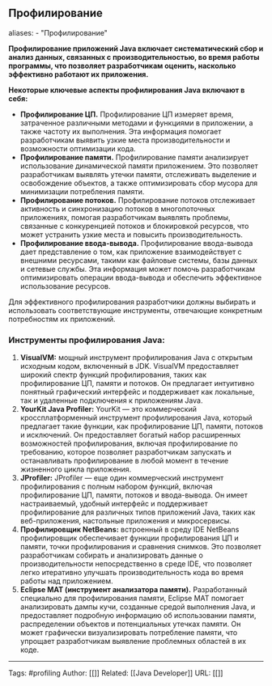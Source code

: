 ## Профилирование
aliases: 
	- "Профилирование"


**Профилирование приложений Java включает систематический сбор и анализ данных, связанных с производительностью, во время работы программы, что позволяет разработчикам оценить, насколько эффективно работают их приложения.**

**Некоторые ключевые аспекты профилирования Java включают в себя:**
- **Профилирование ЦП.** Профилирование ЦП измеряет время, затраченное различными методами и функциями в приложении, а также частоту их выполнения. Эта информация помогает разработчикам выявить узкие места производительности и возможности оптимизации кода.
- **Профилирование памяти.** Профилирование памяти анализирует использование динамической памяти приложением. Это позволяет разработчикам выявлять утечки памяти, отслеживать выделение и освобождение объектов, а также оптимизировать сбор мусора для минимизации потребления памяти.
- **Профилирование потоков.** Профилирование потоков отслеживает активность и синхронизацию потоков в многопоточных приложениях, помогая разработчикам выявлять проблемы, связанные с конкуренцией потоков и блокировкой ресурсов, что может устранить узкие места и повысить производительность.
- **Профилирование ввода-вывода.** Профилирование ввода-вывода дает представление о том, как приложение взаимодействует с внешними ресурсами, такими как файловые системы, базы данных и сетевые службы. Эта информация может помочь разработчикам оптимизировать операции ввода-вывода и обеспечить эффективное использование ресурсов.

Для эффективного профилирования разработчики должны выбирать и использовать соответствующие инструменты, отвечающие конкретным потребностям их приложений.

### Инструменты профилирования Java:
1. **VisualVM:** мощный инструмент профилирования Java с открытым исходным кодом, включенный в JDK. VisualVM предоставляет широкий спектр функций профилирования, таких как профилирование ЦП, памяти и потоков. Он предлагает интуитивно понятный графический интерфейс и поддерживает как локальные, так и удаленные подключения к приложениям Java.
2. **YourKit Java Profiler:** YourKit — это коммерческий кроссплатформенный инструмент профилирования Java, который предлагает такие функции, как профилирование ЦП, памяти, потоков и исключений. Он предоставляет богатый набор расширенных возможностей профилирования, включая профилирование по требованию, которое позволяет разработчикам запускать и останавливать профилирование в любой момент в течение жизненного цикла приложения.
3. **JProfiler:** JProfiler — еще один коммерческий инструмент профилирования с полным набором функций, включая профилирование ЦП, памяти, потоков и ввода-вывода. Он имеет настраиваемый, удобный интерфейс и поддерживает профилирование для различных типов приложений Java, таких как веб-приложения, настольные приложения и микросервисы.
4. **Профилировщик NetBeans:** встроенный в среду IDE NetBeans профилировщик обеспечивает функции профилирования ЦП и памяти, точки профилирования и сравнения снимков. Это позволяет разработчикам собирать и анализировать данные о производительности непосредственно в среде IDE, что позволяет легко итеративно улучшать производительность кода во время работы над приложением.
5. **Eclipse MAT (инструмент анализатора памяти).** Разработанный специально для профилирования памяти, Eclipse MAT помогает анализировать дампы кучи, созданные средой выполнения Java, и предоставляет подробную информацию об использовании памяти, распределении объектов и потенциальных утечках памяти. Он может графически визуализировать потребление памяти, что упрощает разработчикам выявление проблемных областей в их коде.

---
Tags: #profiling
Author: [[]]
Related: [[Java Developer]]
URL: [[]]